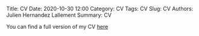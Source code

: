 Title: CV
Date: 2020-10-30 12:00
Category: CV
Tags: CV
Slug: CV
Authors: Julien Hernandez Lallement
Summary: CV

You can find a full version of my CV [here](https://drive.google.com/file/d/1fSZbN9TxmumlBKqbvGJGwyrhMxHmltDO/view?usp=sharing)